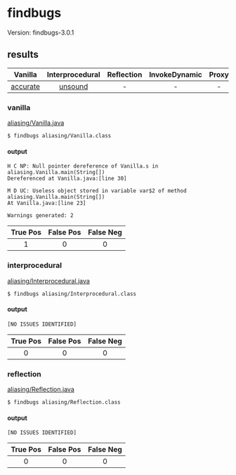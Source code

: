 # findbugs

Version: findbugs-3.0.1

## results

| Vanilla | Interprocedural | Reflection | InvokeDynamic | Proxy |
| :---: | :---: | :---: | :---: | :---: |
| [accurate](https://github.com/michaelemery/staticanalysis/blob/master/checker/aliasing/findbugs.md#vanilla) | [unsound](https://github.com/michaelemery/staticanalysis/blob/master/checker/aliasing/findbugs.md#interprocedural) | - | - | - |

### vanilla

[aliasing/Vanilla.java](https://github.com/michaelemery/staticanalysis/blob/master/checker/aliasing/Vanilla.java)

```
$ findbugs aliasing/Vanilla.class 
```

#### output
```
H C NP: Null pointer dereference of Vanilla.s in aliasing.Vanilla.main(String[]) 
Dereferenced at Vanilla.java:[line 30]

M D UC: Useless object stored in variable var$2 of method aliasing.Vanilla.main(String[]) 
At Vanilla.java:[line 23]

Warnings generated: 2

```

| True Pos | False Pos | False Neg |
| :---: | :---: | :---: |
| 1 | 0 | 0 |

### interprocedural

[aliasing/Interprocedural.java](https://github.com/michaelemery/staticanalysis/blob/master/checker/aliasing/Interprocedural.java)

```
$ findbugs aliasing/Interprocedural.class 
```

#### output
```
[NO ISSUES IDENTIFIED]
```

| True Pos | False Pos | False Neg |
| :---: | :---: | :---: |
| 0 | 0 | 0 |

### reflection

[aliasing/Reflection.java](https://github.com/michaelemery/staticanalysis/blob/master/checker/aliasing/Reflection.java)

```
$ findbugs aliasing/Reflection.class 
```

#### output
```
[NO ISSUES IDENTIFIED]
```

| True Pos | False Pos | False Neg |
| :---: | :---: | :---: |
| 0 | 0 | 0 |
